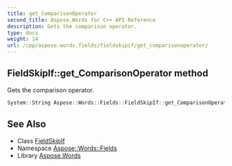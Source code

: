 ```yaml
---
title: get_ComparisonOperator
second_title: Aspose.Words for C++ API Reference
description: Gets the comparison operator.
type: docs
weight: 14
url: /cpp/aspose.words.fields/fieldskipif/get_comparisonoperator/
---
```

## FieldSkipIf::get_ComparisonOperator method


Gets the comparison operator.

```cpp
System::String Aspose::Words::Fields::FieldSkipIf::get_ComparisonOperator()
```

## See Also

* Class [FieldSkipIf](../)
* Namespace [Aspose::Words::Fields](../../)
* Library [Aspose.Words](../../../)
